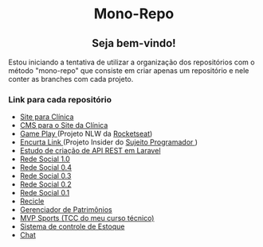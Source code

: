 <h1 align="center">
Mono-Repo
</h1>
<h2 align="center">
Seja bem-vindo!
</h2>

<p>
  Estou iniciando a tentativa de utilizar a organização dos repositórios com o método "mono-repo" que consiste em criar apenas um repositório e nele conter as branches com cada projeto.
  </p>

  <h3>Link para cada repositório</h3>
  <ul>
  <li>
  <a href="https://github.com/lucasamorimd/projetos/tree/clinicaSite">
  Site para Clínica
  </a>
  </li>
  <li>
  <a href="https://github.com/lucasamorimd/projetos/tree/clinicaCMS">
  CMS para o Site da Clínica
  </a>
  </li>
  <li>
  <a href="https://github.com/lucasamorimd/projetos/tree/game_play_nlw">
  Game Play 
  </a>
  (Projeto NLW da <a href="https://www.instagram.com/rocketseat_oficial/">Rocketseat</a>)
  </li>
  <li>
  <a href="https://github.com/lucasamorimd/projetos/tree/encurta_link">
  Encurta Link
  </a> 
   (Projeto Insider do
  <a href="https://instagram.com/sujeitoprogramador">
  Sujeito Programador
  </a>
  )
  </li>
  <li>
  <a href="https://github.com/lucasamorimd/projetos/tree/estudo_criacao_api_laravel">
  Estudo de criação de API REST em Laravel
  </a>
  </li>
  <li>
  <a href="https://github.com/lucasamorimd/projetos/tree/rede_social_1_0">
  Rede Social 1.0
  </a>
  </li>
  <li>
  <a href="https://github.com/lucasamorimd/projetos/tree/rede_social_0_4">
  Rede Social 0.4
  </a>
  </li>
  <li>
  <a href="https://github.com/lucasamorimd/projetos/tree/rede_social_0_3">
  Rede Social 0.3
  </a>
  </li>
  <li>
  <a href="https://github.com/lucasamorimd/projetos/tree/rede_social_0_2">
  Rede Social 0.2
  </a>
  </li>
  <li>
  <a href="https://github.com/lucasamorimd/projetos/tree/rede_social_0_1">
  Rede Social 0.1
  </a>
  </li>
  <li>
  <a href="https://github.com/lucasamorimd/projetos/tree/recicle">
  Recicle
  </a>
  </li>
  <li>
  <a href="https://github.com/lucasamorimd/projetos/tree/gerenciador_de_patrimonios">
  Gerenciador de Patrimônios
  </a>
  </li>
  <li>
  <a href="https://github.com/lucasamorimd/projetos/tree/MVP_sports">
  MVP Sports (TCC do meu curso técnico)
  </a>
  </li>
  <li>
  <a href="https://github.com/lucasamorimd/projetos/tree/sistema_estoque">
  Sistema de controle de Estoque
  </a>
  </li>
  <li>
  <a href="https://github.com/lucasamorimd/projetos/tree/Chat">
  Chat
  </a>
  </li>
  </ul>